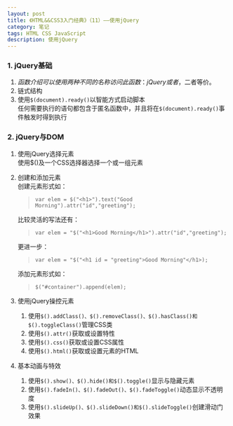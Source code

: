 ```yaml
---
layout: post
title: 《HTML&&CSS3入门经典》（11）——使用jQuery
category: 笔记
tags: HTML CSS JavaScript
description: 使用jQuery
---
```


### 1. jQuery基础
 1. $函数介绍  
	可以使用两种不同的名称访问此函数：jQuery或者$，二者等价。
 2. 链式结构
 3. 使用`$(document).ready()`以智能方式启动脚本  
	任何需要执行的语句都包含于匿名函数中，并且将在`$(document).ready()`事件触发时得到执行

### 2. jQuery与DOM  
 1. 使用jQuery选择元素  
	使用$()及一个CSS选择器选择一个或一组元素
 2. 创建和添加元素  
	创建元素形式如：  
	> `var elem = $("<h1>").text("Good Morning").attr("id","greeting");`
	  
	比较灵活的写法还有：  
	> `var elem = "$("<h1>Good Morning</h1>").attr("id","greeting");`
	
	更进一步：
	> `var elem = "$("<h1 id = "greeting">Good Morning"</h1>);`

	添加元素形式如：
	> `$("#container").append(elem);`

 3. 使用jQuery操控元素  
	1. 使用`$().addClass()、$().removeClass()、$().hasClass()和$().toggleClass()`管理CSS类
	2. 使用`$().attr()`获取或设置特性
	3. 使用`$().css()`获取或设置CSS属性
	4. 使用`$().html()`获取或设置元素的HTML
 4. 基本动画与特效
	1. 使用`$().show()、$().hide()和$().toggle()`显示与隐藏元素
	2. 使用`$().fadeIn()、$().fadeOut()、$().fadeToggle()`动态显示不透明度
	3. 使用`$().slideUp()、$().slideDown()和$().slideToggle()`创建滑动门效果
